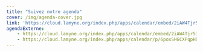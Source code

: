 ```yaml
---
title: "Suivez notre agenda"
cover: /img/agenda-cover.jpg
link: 'https://cloud.lamyne.org/index.php/apps/calendar/embed/2iAW4Tjr53NtcKKz'
agendaExterne:
    - https://cloud.lamyne.org/index.php/apps/calendar/embed/2iAW4Tjr53NtcKKz
    - https://cloud.lamyne.org/index.php/apps/calendar/p/6poxSHGCXPqpHDkK/La-MYNE-Conf-Dbat
---
```

